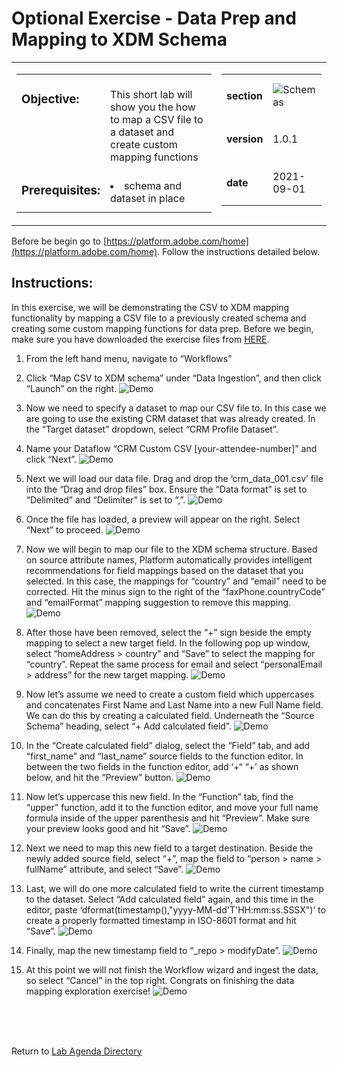 Optional Exercise - Data Prep and Mapping to XDM Schema
==========
<table style="border-collapse: collapse; border: none;" class="tab" cellspacing="0" cellpadding="0">

<tr style="border: none;">

<div align="left">
<td width="600" style="border: none;">
<table>
<tbody valign="top">
      <tr width="500">
            <td valign="top"><h3>Objective:</h3></td>
            <td valign="top"><br>This short lab will show you the how to map a CSV file to a dataset and create custom mapping functions
            </td>
     </tr>
     <tr width="500">
           <td valign="top"><h3>Prerequisites:</h3></td>
           <td valign="top"><br>
                            <li>schema and dataset in place
           </td>
     </tr>
</tbody>
</table>
</td>
</div>

<div align="right">
<td style="border: none;" valign="top">

<table>
<tbody valign="top">
      <tr>
            <td valign="middle" height="70"><b>section</b></td>
            <td valign="middle" height="70"><img src="https://github.com/adobe/AEP-Hands-on-Labs/blob/master/assets/images/left_hand_nav_menu_schemas.png?raw=true" alt="Schemas"></td>
      </tr>
      <tr>
            <td valign="middle" height="70"><b>version</b></td>
            <td valign="middle" height="70">1.0.1</td>
      </tr>
      <tr>
            <td valign="middle" height="70"><b>date</b></td>
            <td valign="middle" height="70">2021-09-01</td>
      </tr>
</tbody>
</table>
</td>
</div>

</tr>
</table>

Before be begin go to [https://platform.adobe.com/home](https://platform.adobe.com/home). Follow the instructions detailed below.

Instructions:
-----------------

In this exercise, we will be demonstrating the CSV to XDM mapping functionality by mapping a CSV file to a previously created schema and creating some custom mapping functions for data prep.
Before we begin, make sure you have downloaded the exercise files from [HERE](https://github.com/adobe/AEP-Hands-on-Labs/blob/0a72496b0e4376b87b335fd43d1cbc988737a952/labs/fsi/lab_dowloads.md).


1)	From the left hand menu, navigate to “Workflows”
2)	Click “Map CSV to XDM schema” under “Data Ingestion”, and then click “Launch” on the right.
![Demo](https://github.com/adobe/AEP-Hands-on-Labs/blob/0a72496b0e4376b87b335fd43d1cbc988737a952/labs/fsi/Foundations/images/Workflow_start.png)

3)	Now we need to specify a dataset to map our CSV file to. In this case we are going to use the existing CRM dataset that was already created. In the “Target dataset” dropdown, select “CRM Profile Dataset”. 
4)	Name your Dataflow “CRM Custom CSV [your-attendee-number]” and click “Next”.
![Demo](https://github.com/adobe/AEP-Hands-on-Labs/blob/0a72496b0e4376b87b335fd43d1cbc988737a952/labs/fsi/Foundations/images//Select_dataset.png) 

5)	Next we will load our data file. Drag and drop the ‘crm_data_001.csv’ file into the “Drag and drop files” box. Ensure the “Data format” is set to “Delimited” and “Delimiter” is set to “,”.
![Demo](https://github.com/adobe/AEP-Hands-on-Labs/blob/0a72496b0e4376b87b335fd43d1cbc988737a952/labs/fsi/Foundations/images/Drag_Drop_File.png)

6)	Once the file has loaded, a preview will appear on the right. Select “Next” to proceed.
![Demo](https://github.com/adobe/AEP-Hands-on-Labs/blob/0a72496b0e4376b87b335fd43d1cbc988737a952/labs/fsi/Foundations/images/Data_preview.png)

7)	Now we will begin to map our file to the XDM schema structure. Based on source attribute names, Platform automatically provides intelligent recommendations for field mappings based on the dataset that you selected. In this case, the mappings for “country” and “email” need to be corrected. Hit the minus sign to the right of the “faxPhone.countryCode” and “emailFormat” mapping suggestion to remove this mapping. 
![Demo](https://github.com/adobe/AEP-Hands-on-Labs/blob/0a72496b0e4376b87b335fd43d1cbc988737a952/labs/fsi/Foundations/images/mapping_1st_screen_edit.png)

8)	After those have been removed, select the “+” sign beside the empty mapping to select a new target field. In the following pop up window, select “homeAddress > country” and “Save” to select the mapping for “country”. Repeat the same process for email and select “personalEmail > address” for the new target mapping.
![Demo](https://github.com/adobe/AEP-Hands-on-Labs/blob/0a72496b0e4376b87b335fd43d1cbc988737a952/labs/fsi/Foundations/images/new_mapping.png) 

9)	Now let’s assume we need to create a custom field which uppercases and concatenates First Name and Last Name into a new Full Name field. We can do this by creating a calculated field. Underneath the “Source Schema” heading, select “+ Add calculated field”.
![Demo](https://github.com/adobe/AEP-Hands-on-Labs/blob/0a72496b0e4376b87b335fd43d1cbc988737a952/labs/fsi/Foundations/images/click_add_calculated_field.png) 

10)	In the “Create calculated field” dialog, select the “Field” tab, and add “first_name” and “last_name” source fields to the function editor. In between the two fields in the function editor, add ‘+“ “+’ as shown below, and hit the “Preview” button.
![Demo](https://github.com/adobe/AEP-Hands-on-Labs/blob/0a72496b0e4376b87b335fd43d1cbc988737a952/labs/fsi/Foundations/images/full_name_1.png)

11)	Now let’s uppercase this new field. In the “Function” tab, find the “upper” function, add it to the function editor, and move your full name formula inside of the upper parenthesis and hit “Preview”. Make sure your preview looks good and hit “Save”.
![Demo](https://github.com/adobe/AEP-Hands-on-Labs/blob/0a72496b0e4376b87b335fd43d1cbc988737a952/labs/fsi/Foundations/images/full_name_2.png)

12)	Next we need to map this new field to a target destination. Beside the newly added source field, select “+”, map the field to “person > name > fullName” attribute, and select “Save”.
![Demo](https://github.com/adobe/AEP-Hands-on-Labs/blob/0a72496b0e4376b87b335fd43d1cbc988737a952/labs/fsi/Foundations/images/map_full_name.png)

13)	Last, we will do one more calculated field to write the current timestamp to the dataset. Select “Add calculated field” again, and this time in the editor, paste ‘dformat(timestamp(),"yyyy-MM-dd'T'HH:mm:ss.SSSX")’ to create a properly formatted timestamp in ISO-8601 format and hit “Save”.
![Demo](https://github.com/adobe/AEP-Hands-on-Labs/blob/0a72496b0e4376b87b335fd43d1cbc988737a952/labs/fsi/Foundations/images/dateformat.png)

14)	Finally, map the new timestamp field to “_repo > modifyDate”. 
![Demo](https://github.com/adobe/AEP-Hands-on-Labs/blob/0a72496b0e4376b87b335fd43d1cbc988737a952/labs/fsi/Foundations/images/timestamp_map.png)

15)	At this point we will not finish the Workflow wizard and ingest the data, so select “Cancel” in the top right. Congrats on finishing the data mapping exploration exercise! 
 ![Demo](https://github.com/adobe/AEP-Hands-on-Labs/blob/0a72496b0e4376b87b335fd43d1cbc988737a952/labs/fsi/Foundations/images/finished.png)


<br>
<br>
<br>

Return to [Lab Agenda Directory](https://github.com/adobe/AEP-Hands-on-Labs/blob/master/labs/fsi/README.md#lab-agenda)


